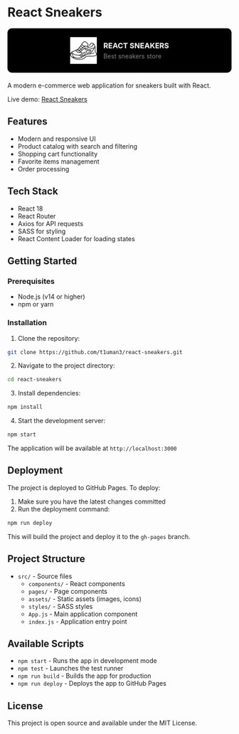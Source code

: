 # React Sneakers

<div align="center" style="background-color: #000; padding: 20px; border-radius: 10px; margin-bottom: 20px;">
  <div style="display: flex; align-items: center; justify-content: center; gap: 15px;">
    <img width="60" height="60" src="public/img/shoes.png" alt="React Sneakers Logo" />
    <div style="text-align: left; color: white;">
      <h3 style="margin: 0; text-transform: uppercase;">React sneakers</h3>
      <p style="margin: 5px 0 0 0; opacity: 0.5;">Best sneakers store</p>
    </div>
  </div>
</div>

A modern e-commerce web application for sneakers built with React.

Live demo: [React Sneakers](https://t1uman3.github.io/react-sneakers/)

## Features

- Modern and responsive UI
- Product catalog with search and filtering
- Shopping cart functionality
- Favorite items management
- Order processing

## Tech Stack

- React 18
- React Router
- Axios for API requests
- SASS for styling
- React Content Loader for loading states

## Getting Started

### Prerequisites

- Node.js (v14 or higher)
- npm or yarn

### Installation

1. Clone the repository:
```bash
git clone https://github.com/t1uman3/react-sneakers.git
```

2. Navigate to the project directory:
```bash
cd react-sneakers
```

3. Install dependencies:
```bash
npm install
```

4. Start the development server:
```bash
npm start
```

The application will be available at `http://localhost:3000`

## Deployment

The project is deployed to GitHub Pages. To deploy:

1. Make sure you have the latest changes committed
2. Run the deployment command:
```bash
npm run deploy
```

This will build the project and deploy it to the `gh-pages` branch.

## Project Structure

- `src/` - Source files
  - `components/` - React components
  - `pages/` - Page components
  - `assets/` - Static assets (images, icons)
  - `styles/` - SASS styles
  - `App.js` - Main application component
  - `index.js` - Application entry point

## Available Scripts

- `npm start` - Runs the app in development mode
- `npm test` - Launches the test runner
- `npm run build` - Builds the app for production
- `npm run deploy` - Deploys the app to GitHub Pages

## License

This project is open source and available under the MIT License.
